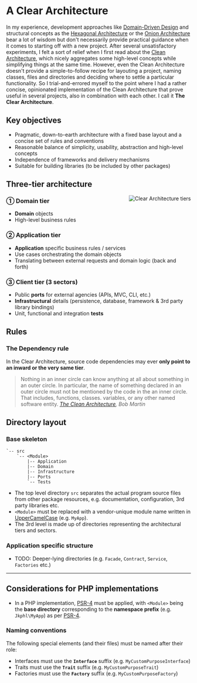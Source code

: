 # A Clear Architecture

In my experience, development approaches like [Domain-Driven Design](https://en.wikipedia.org/wiki/Domain-driven_design) and structural concepts as the [Hexagonal Architecture](http://alistair.cockburn.us/Hexagonal+architecture) or the [Onion Architecture](http://jeffreypalermo.com/blog/the-onion-architecture-part-1/) bear a lot of wisdom but don't necessarily provide practical guidance when it comes to starting off with a new project. After several unsatisfactory experiments, I felt a sort of relief when I first read about the [Clean Architecture](https://8thlight.com/blog/uncle-bob/2012/08/13/the-clean-architecture.html "The Clean Architecture by Bob Martin"), which nicely aggregates some high-level concepts while simplifying things at the same time. However, even the Clean Architecture doesn't provide a simple-to-follow recipe for layouting a project, naming classes, files and directories and deciding where to settle a particular functionality. So I trial-and-errored myself to the point where I had a rather concise, opinionated implementation of the Clean Architecture that prove useful in several projects, also in combination with each other. I call it **The Clear Architecture**.  


## Key objectives

* Pragmatic, down-to-earth architecture with a fixed base layout and a concise set of rules and conventions
* Reasonable balance of simplicity, usability, abstraction and high-level concepts
* Independence of frameworks and delivery mechanisms
* Suitable for building libraries (to be included by other packages)


## Three-tier architecture

<img src="https://rawgit.com/jkphl/generator-cleanphp/master/doc/dapit-layers.svg" alt="Clear Architecture tiers" style="float:right"/>

### ① Domain tier

* **Domain** objects
* High-level business rules

### ② Application tier

* **Application** specific business rules / services
* Use cases orchestrating the domain objects
* Translating between external requests and domain logic (back and forth)

### ③ Client tier (3 sectors)
* Public **ports** for external agencies (APIs, MVC, CLI, etc.)
* **Infrastructural** details (persistence, database, framework & 3rd party library bindings)
* Unit, functional and integration **tests**  


## Rules

### The Dependency rule

In the Clear Architecture, source code dependencies may ever **only point to an inward or the very same tier**.

> Nothing in an inner circle can know anything at all about something in an outer circle. In particular, the name of something declared in an outer circle must not be mentioned by the code in the an inner circle. That includes, functions, classes. variables, or any other named software entity.
> *[The Clean Architecture](https://8thlight.com/blog/uncle-bob/2012/08/13/the-clean-architecture.html), Bob Martin*



## Directory layout

### Base skeleton

```
`-- src
    `-- <Module> 
        |-- Application
        |-- Domain
        |-- Infrastructure
        |-- Ports
        `-- Tests
```

* The top level directory `src` separates the actual program source files from other package resources, e.g. documentation, configuration, 3rd party libraries etc. 
* `<Module>` must be replaced with a vendor-unique module name written in [UpperCamelCase] (e.g. `MyApp`).
* The 3rd level is made up of directories representing the architectural tiers and sectors.

### Application specific structure

* TODO: Deeper-lying directories (e.g. `Facade`, `Contract`, `Service`, `Factories` etc.) 
___

## Considerations for PHP implementations

* In a PHP implementation, [PSR-4] must be applied, with `<Module>` being the **base directory** corresponding to the **namespace prefix** (e.g. `Jkphl\MyApp`) as per [PSR-4].


### Naming conventions

The following special elements (and their files) must be named after their role:

* Interfaces must use the **`Interface`** suffix (e.g. `MyCustomPurposeInterface`)
* Traits must use the **`Trait`** suffix (e.g. `MyCustomPurposeTrait`)
* Factories must use the **`Factory`** suffix (e.g. `MyCustomPurposeFactory`)

[RFC 2119]: http://tools.ietf.org/html/rfc2119
[UpperCamelCase]: https://en.wikipedia.org/wiki/Camel_case
[PSR-4]: http://www.php-fig.org/psr/psr-4/
